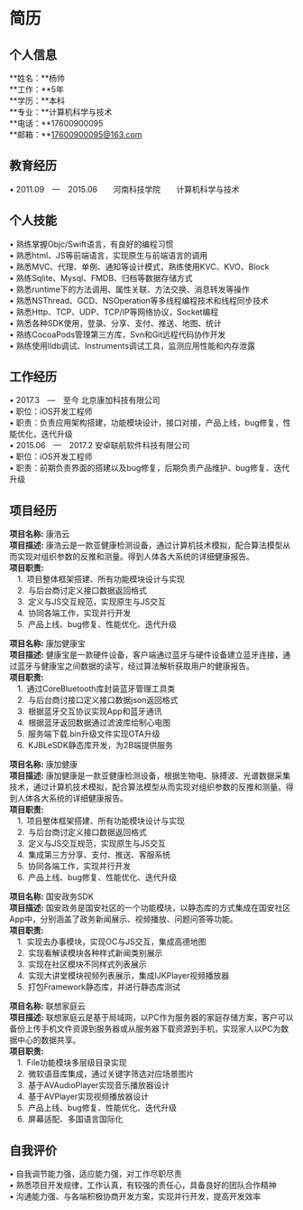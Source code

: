# 简历

## 个人信息<br>
**姓名：**杨帅<br> 
**工作：**5年<br>
**学历：**本科<br>
**专业：**计算机科学与技术<br>
**电话：**17600900095<br>
**邮箱：**17600900095@163.com<br>


## 教育经历<br>
•	2011.09&emsp;—&emsp;2015.06&emsp;&emsp;河南科技学院&emsp;&emsp;计算机科学与技术<br>

## 个人技能<br>
•	熟练掌握Objc/Swift语言，有良好的编程习惯<br>
•	熟悉html、JS等前端语言，实现原生与前端语言的调用<br>
•	熟悉MVC、代理、单例、通知等设计模式，熟练使用KVC、KVO、Block<br>
•	熟练Sqlite、Mysql、FMDB、归档等数据存储方式<br>
•	熟悉runtime下的方法调用、属性关联、方法交换、消息转发等操作<br>
•	熟悉NSThread、GCD、NSOperation等多线程编程技术和线程同步技术<br>
•	熟悉Http、TCP、UDP、TCP/IP等网络协议，Socket编程<br>
•	熟悉各种SDK使用，登录、分享、支付、推送、地图、统计<br>
•	熟练CocoaPods管理第三方库，Svn和Git远程代码协作开发<br>
•	熟练使用lldb调试、Instruments调试工具，监测应用性能和内存泄露<br>

## 工作经历<br>
•	2017.3&emsp;—&emsp;至今  北京康加科技有限公司<br>
•	职位：iOS开发工程师<br>
•	职责：负责应用架构搭建，功能模块设计，接口对接，产品上线，bug修复，性能优化，迭代升级<br>
•	2015.06&emsp;—&emsp;2017.2  安卓联航软件科技有限公司<br>
•	职位：iOS开发工程师<br>
•	职责：前期负责界面的搭建以及bug修复，后期负责产品维护、bug修复、迭代升级<br>

## 项目经历<br>
**项目名称:** 康浩云<br>
**项目描述:** 康浩云是一款亚健康检测设备，通过计算机技术模拟，配合算法模型从而实现对组织参数的反推和测量。得到人体各大系统的详细健康报告。<br>
**项目职责:**<br>
&emsp;1.&ensp;项目整体框架搭建、所有功能模块设计与实现<br>
&emsp;2.&ensp;与后台商讨定义接口数据返回格式<br>
&emsp;3.&ensp;定义与JS交互规范，实现原生与JS交互<br>
&emsp;4.&ensp;协同各端工作，实现并行开发<br>
&emsp;5.&ensp;产品上线、bug修复、性能优化、迭代升级<br>

**项目名称:** 康加健康宝<br>
**项目描述:** 健康宝是一款硬件设备，客户端通过蓝牙与硬件设备建立蓝牙连接，通过蓝牙与健康宝之间数据的读写，经过算法解析获取用户的健康报告。<br>
**项目职责:**<br>
&emsp;1.&ensp;通过CoreBluetooth库封装蓝牙管理工具类<br>
&emsp;2.&ensp;与后台商讨接口定义接口数据json返回格式<br>
&emsp;3.&ensp;根据蓝牙交互协议实现App和蓝牙通讯<br>
&emsp;4.&ensp;根据蓝牙返回数据通过滤波库绘制心电图<br>
&emsp;5.&ensp;服务端下载.bin升级文件实现OTA升级<br>
&emsp;6.&ensp;KJBLeSDK静态库开发，为2B端提供服务<br>

**项目名称:** 康加健康<br>
**项目描述:** 康加健康是一款亚健康检测设备，根据生物电、脉搏波、光谱数据采集技术，通过计算机技术模拟，配合算法模型从而实现对组织参数的反推和测量。得到人体各大系统的详细健康报告。<br>
**项目职责:**<br>
&emsp;1.&ensp;项目整体框架搭建、所有功能模块设计与实现<br>
&emsp;2.&ensp;与后台商讨定义接口数据返回格式<br>
&emsp;3.&ensp;定义与JS交互规范，实现原生与JS交互<br>
&emsp;4.&ensp;集成第三方分享、支付、推送、客服系统<br>
&emsp;5.&ensp;协同各端工作，实现并行开发<br>
&emsp;6.&ensp;产品上线、bug修复、性能优化、迭代升级<br>

**项目名称:** 国安政务SDK<br>
**项目描述:** 国安政务是国安社区的一个功能模块，以静态库的方式集成在国安社区App中，分别涵盖了政务新闻展示、视频播放、问题问答等功能。<br>
**项目职责:**<br>
&emsp;1.&ensp;实现去办事模块，实现OC与JS交互，集成高德地图<br>
&emsp;2.&ensp;实现看解读模块各种样式新闻类别展示<br>
&emsp;3.&ensp;实现在社区模块不同样式列表展示<br>
&emsp;4.&ensp;实现大讲堂模块视频列表展示，集成IJKPlayer视频播放器<br>
&emsp;5.&ensp;打包Framework静态库，并进行静态库测试<br>

**项目名称:** 联想家庭云<br>
**项目描述:** 联想家庭云是基于局域网，以PC作为服务器的家庭存储方案，客户可以备份上传手机文件资源到服务器或从服务器下载资源到手机，实现家人以PC为数据中心的数据共享。<br>
**项目职责:**<br>
&emsp;1.&ensp;File功能模块多层级目录实现<br>
&emsp;2.&ensp;微软语音库集成，通过关键字筛选对应场景图片<br>
&emsp;3.&ensp;基于AVAudioPlayer实现音乐播放器设计<br>
&emsp;4.&ensp;基于AVPlayer实现视频播放器设计<br>
&emsp;5.&ensp;产品上线、bug修复、性能优化、迭代升级<br>
&emsp;6.&ensp;屏幕适配、多国语言国际化<br>

## 自我评价<br>
•	自我调节能力强，适应能力强，对工作尽职尽责<br>
•	熟悉项目开发规律，工作认真，有较强的责任心，具备良好的团队合作精神<br>
•	沟通能力强、与各端积极协商开发方案，实现并行开发，提高开发效率<br>

